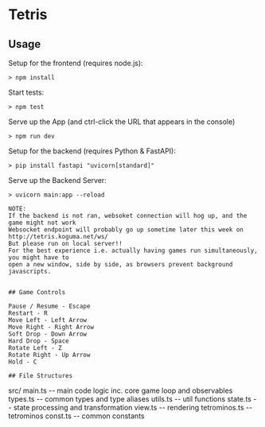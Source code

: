 # Tetris

## Usage

Setup for the frontend (requires node.js):
```
> npm install
```

Start tests:
```
> npm test
```

Serve up the App (and ctrl-click the URL that appears in the console)
```
> npm run dev
```

Setup for the backend (requires Python & FastAPI):
```
> pip install fastapi "uvicorn[standard]"
```

Serve up the Backend Server:
```
> uvicorn main:app --reload

NOTE:
If the backend is not ran, websoket connection will hog up, and the game might not work
Websocket endpoint will probably go up sometime later this week on http://tetris.koguma.net/ws/
But please run on local server!!
For the best experience i.e. actually having games run simultaneously, you might have to
open a new window, side by side, as browsers prevent background javascripts.

```

```

## Game Controls

Pause / Resume - Escape
Restart - R
Move Left - Left Arrow
Move Right - Right Arrow
Soft Drop - Down Arrow
Hard Drop - Space
Rotate Left - Z
Rotate Right - Up Arrow
Hold - C

## File Structures

```
src/
  main.ts        -- main code logic inc. core game loop and observables
  types.ts       -- common types and type aliases
  utils.ts       -- util functions
  state.ts       -- state processing and transformation
  view.ts        -- rendering
  tetrominos.ts  -- tetrominos
  const.ts       -- common constants
```
